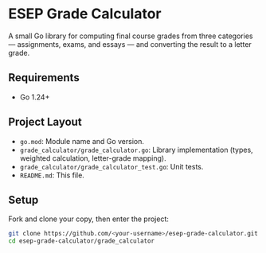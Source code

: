 # ESEP Grade Calculator

A small Go library for computing final course grades from three categories — assignments, exams, and essays — and converting the result to a letter grade.

## Requirements
- Go 1.24+

## Project Layout
- `go.mod`: Module name and Go version.
- `grade_calculator/grade_calculator.go`: Library implementation (types, weighted calculation, letter-grade mapping).
- `grade_calculator/grade_calculator_test.go`: Unit tests.
- `README.md`: This file.

## Setup
Fork and clone your copy, then enter the project:

```bash
git clone https://github.com/<your-username>/esep-grade-calculator.git
cd esep-grade-calculator/grade_calculator
